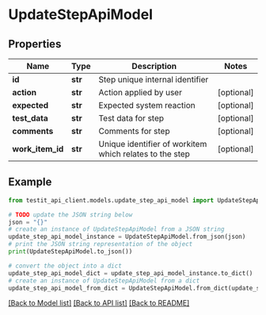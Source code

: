 # UpdateStepApiModel


## Properties

Name | Type | Description | Notes
------------ | ------------- | ------------- | -------------
**id** | **str** | Step unique internal identifier | 
**action** | **str** | Action applied by user | [optional] 
**expected** | **str** | Expected system reaction | [optional] 
**test_data** | **str** | Test data for step | [optional] 
**comments** | **str** | Comments for step | [optional] 
**work_item_id** | **str** | Unique identifier of workitem which relates to the step | [optional] 

## Example

```python
from testit_api_client.models.update_step_api_model import UpdateStepApiModel

# TODO update the JSON string below
json = "{}"
# create an instance of UpdateStepApiModel from a JSON string
update_step_api_model_instance = UpdateStepApiModel.from_json(json)
# print the JSON string representation of the object
print(UpdateStepApiModel.to_json())

# convert the object into a dict
update_step_api_model_dict = update_step_api_model_instance.to_dict()
# create an instance of UpdateStepApiModel from a dict
update_step_api_model_from_dict = UpdateStepApiModel.from_dict(update_step_api_model_dict)
```
[[Back to Model list]](../README.md#documentation-for-models) [[Back to API list]](../README.md#documentation-for-api-endpoints) [[Back to README]](../README.md)


